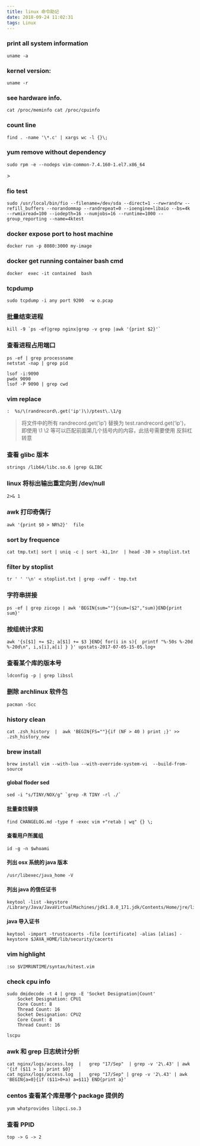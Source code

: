 ```yaml
---
title: linux 命令助记
date: 2018-09-24 11:02:31
tags: Linux
---
```


### print all system information
```
uname -a
```

### kernel version:
```
uname -r
```

### see hardware info.
```
cat /proc/meminfo cat /proc/cpuinfo
```

### count line
```
find . -name '\*.c' | xargs wc -l {}\;
```

### yum remove without dependency
```
sudo rpm -e --nodeps vim-common-7.4.160-1.el7.x86_64
```
<!-- more --> >

### fio test
```
sudo /usr/local/bin/fio --filename=/dev/sda --direct=1 --rw=randrw --refill_buffers --norandommap --randrepeat=0 --ioengine=libaio --bs=4k --rwmixread=100 --iodepth=16 --numjobs=16 --runtime=1000 --group_reporting --name=4ktest
```

### docker expose port to host machine
```
docker run -p 8080:3000 my-image
```

### docker get running container bash cmd
```
docker  exec -it contained  bash
```
### tcpdump
```
sudo tcpdump -i any port 9200  -w o.pcap
```
### 批量结束进程
```
kill -9 `ps -ef|grep nginx|grep -v grep |awk '{print $2}'`
```

### 查看进程占用端口
```
ps -ef | grep processname
netstat -nap | grep pid

lsof -i:9090
pwdx 9090
lsof -P 9090 | grep cwd
```

### vim replace
```
:  %s/\(randrecord\.get('ip')\)/ptest\.\1/g
```
> 将文件中的所有 randrecord.get(‘ip’)  替换为 test.randrecord.get(‘ip')，即使用 \1  \2 等可以匹配前面第几个括号内的内容，此括号需要使用 反斜杠 转意

### 查看 glibc 版本
```
strings /lib64/libc.so.6 |grep GLIBC
```

### linux 将标出输出重定向到 /dev/null
```
2>& 1
```

###  awk 打印奇偶行
```
awk '{print $0 > NR%2}'  file
```

### sort by frequence
```
cat tmp.txt| sort | uniq -c | sort -k1,1nr  | head -30 > stoplist.txt
```

### filter by stoplist
```
tr ' ' '\n' < stoplist.txt | grep -vwFf - tmp.txt
```

### 字符串拼接
```
ps -ef | grep zicogo | awk 'BEGIN{sum=""}{sum=($2","sum)}END{print sum}'
```

### 按组统计求和
```
awk '{s[$1] += $2; a[$1] += $3 }END{ for(i in s){  printf "%-50s %-20d %-20d\n", i,s[i],a[i] } }' upstats-2017-07-05-15-05.log+
```

### 查看某个库的版本号
```
ldconfig -p | grep libssl
```

### 删除 archlinux 软件包
```
pacman -Scc
```

### history clean
```
cat .zsh_history  |  awk 'BEGIN{FS=""}{if (NF > 40 ) print ;}' >> .zsh_history_new
```

### brew install
```
brew install vim --with-lua --with-override-system-vi  --build-from-source
```

#### global floder sed
```
sed -i "s/TINY/NOX/g" `grep -R TINY -rl ./`
```
#### 批量查找替换
```
find CHANGELOG.md -type f -exec vim +"retab | wq" {} \;
```

#### 查看用户所属组
```
id -g -n $whoami
```

#### 列出 osx 系统的 java 版本
```
/usr/libexec/java_home -V
```

#### 列出 java 的信任证书
```
keytool -list -keystore /Library/Java/JavaVirtualMachines/jdk1.8.0_171.jdk/Contents/Home/jre/lib/security/cacerts
```

#### java 导入证书
```
keytool -import -trustcacerts -file [certificate] -alias [alias] -keystore $JAVA_HOME/lib/security/cacerts
```

### vim highlight
```
:so $VIMRUNTIME/syntax/hitest.vim
```

### check cpu info
```
sudo dmidecode -t 4 | grep -E 'Socket Designation|Count'
    Socket Designation: CPU1
    Core Count: 8
    Thread Count: 16
    Socket Designation: CPU2
    Core Count: 8
    Thread Count: 16

lscpu
```

### awk 和 grep 日志统计分析
```
cat nginx/logs/access.log  |   grep "17/Sep"  | grep -v '2\.43' | awk  '{if ($11 > 1) print $0}'
cat nginx/logs/access.log  |   grep "17/Sep" | grep -v '2\.43' | awk  'BEGIN{a=0}{if ($11>0+a) a=$11} END{print a}'
```

### centos 查看某个库是哪个 package 提供的
```
yum whatprovides libpci.so.3
```

### 查看 PPID
```
top -> G -> 2
```
